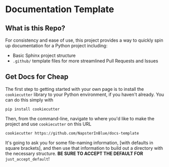 # Documentation Template

## What is this Repo?

For consistency and ease of use, this project provides a way to quickly spin up documentation for a Python project including:

- Basic Sphinx project structure
- `.github/` template files for more streamlined Pull Requests and Issues

## Get Docs for Cheap

The first step to getting started with your own page is to install the `cookiecutter` library to your Python environment, if you haven't already. You can do this simply with

```
pip install cookiecutter
```

Then, from the command-line, navigate to where you'd like to make the project and use `cookiecutter` on this URL

```
cookiecutter https://github.com/NapsterInBlue/docs-template
```

It's going to ask you for some file-naming information, \[with defaults in square brackets\], and then use that information to build out a directory with the necessary structure. **BE SURE TO ACCEPT THE DEFAULT FOR** `just_accept_default`!
